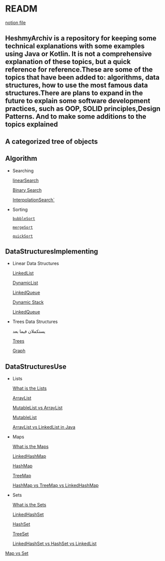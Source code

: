 # READM

[notion file](https://www.notion.so/HeshmyArchive-82242c005d7a45aba2ec00ecdc28f3ae?pvs=21)


## HeshmyArchiv is a repository for keeping some technical explanations with some examples using Java or Kotlin. It is not a comprehensive explanation of these topics, but a quick reference for reference.These are some of the topics that have been added to: algorithms, data structures, how to use the most famous data structures.There are plans to expand in the future to explain some software development practices, such as OOP, SOLID principles,Design Patterns. And to make some additions to the topics explained


## A categorized tree of objects

## **Algorithm**

- Searching

  [linearSearch](https://www.notion.so/linearSearch-797d404c95824bbd974678da1fe38316?pvs=21)

  [Binary Search](https://www.notion.so/Binary-Search-2fe8ae23cb15475c8ef61df71461022e?pvs=21)

  [InterpolationSearch`](https://www.notion.so/InterpolationSearch-5c1b40fffc5c479797c02067601ddcaf?pvs=21)


- Sorting

  [`bubbleSort`](https://www.notion.so/bubbleSort-a1455bf687674c7ca6bf3bb5424a0036?pvs=21)

  [`mergeSort`](https://www.notion.so/mergeSort-b637756ad6824c6cab282c343c14ee67?pvs=21)

  [`quickSort`](https://www.notion.so/quickSort-42dec1183f43463eae92dce6e40e2c08?pvs=21)


## **DataStructuresImplementing**

- Linear Data Structures

  [ LinkedList](https://www.notion.so/LinkedList-03fad88286834773b5232602e5ed761d?pvs=21)

  [DynamicList](https://www.notion.so/DynamicList-436ee6e53c3f49799331013ffa78eab6?pvs=21)

  [LinkedQueue](https://www.notion.so/LinkedQueue-b8e597bc22b94fe99af42b08c7c30cee?pvs=21)

  [Dynamic Stack](https://www.notion.so/Dynamic-Stack-403f0671e76c4f2caced068382dde67c?pvs=21)

  [LinkedQueue](https://www.notion.so/LinkedQueue-59aee965e97840dabc5fa253c5e5a3ec?pvs=21)


- Trees Data Structures

  يستكملان فيما بعد

  [Trees](https://www.notion.so/Trees-385c3df68b80481da7297edbe863e37c?pvs=21)

  [Graph](https://www.notion.so/Graph-80ef85ed1713473086511b033e730591?pvs=21)


## **DataStructuresUse**

- Lists

  [What is the Lists](https://www.notion.so/What-is-the-Lists-39f7c238995c46a0b492f68da88f70ac?pvs=21)

  [ArrayList](https://www.notion.so/ArrayList-9551673179e64df98317c0cff1e44148?pvs=21)

  [MutableList  vs ArrayList](https://www.notion.so/MutableList-vs-ArrayList-19049e40701c4127a13f717e022c4051?pvs=21)

  [MutableList](https://www.notion.so/MutableList-a5f09178efbe40e8856cd34511053dfa?pvs=21)

  [ArrayList vs LinkedList in Java](https://www.notion.so/ArrayList-vs-LinkedList-in-Java-f86858b0044e45e3a980e9f3896b8500?pvs=21)


- Maps

  [What is the Maps](https://www.notion.so/What-is-the-Maps-ca1df6d67a0741f98503ec47cc53b008?pvs=21)

  [LinkedHashMap](https://www.notion.so/LinkedHashMap-b106d06605dd4b6cbb77812d7f06cfff?pvs=21)

  [HashMap](https://www.notion.so/HashMap-e8eb26255b784658a6898a0a0110791b?pvs=21)

  [TreeMap](https://www.notion.so/TreeMap-7a2c65fd88174fd6a23771672b7f8482?pvs=21)

  [HashMap vs TreeMap vs LinkedHashMap](https://www.notion.so/HashMap-vs-TreeMap-vs-LinkedHashMap-6b78b892fb944e7fb8d4c757f28cc8e9?pvs=21)


- Sets

  [What is the Sets](https://www.notion.so/What-is-the-Sets-fc465a14d38e412a8fa2827890f4fd56?pvs=21)

  [ LinkedHashSet](https://www.notion.so/LinkedHashSet-00cab9d7eddb402db672a6591b64a83b?pvs=21)

  [HashSet](https://www.notion.so/HashSet-47a28000ee484824a8120305dc8922b8?pvs=21)

  [TreeSet](https://www.notion.so/TreeSet-ad4657de97f44384ba53e97fc070732c?pvs=21)

  [LinkedHashSet vs HashSet vs LinkedList](https://www.notion.so/LinkedHashSet-vs-HashSet-vs-LinkedList-94f42642ac05469aaaa1a8c9a5cc66be?pvs=21)


[Map vs Set](https://www.notion.so/Map-vs-Set-094839c501af4bdb80d463bc0ebbf5eb?pvs=21)



